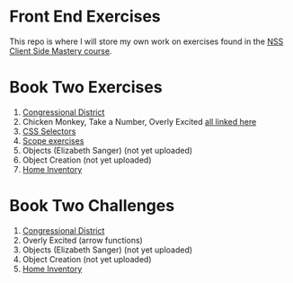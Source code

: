 # Front End Exercises

This repo is where I will store my own work on exercises found in the [NSS Client Side Mastery course](https://github.com/nashville-software-school/client-side-mastery).

# Book Two Exercises
1. [Congressional District](https://github.com/nashville-software-school/client-side-mastery/blob/master/book-2-the-novice/chapters/HTML_COMPONENTS.md)
1. Chicken Monkey, Take a Number, Overly Excited [all linked here](https://github.com/nashville-software-school/client-side-mastery/blob/master/book-2-the-novice/chapters/JS_FUNCTION_BASICS.md) 
1. [CSS Selectors](https://github.com/nashville-software-school/client-side-mastery/blob/master/book-2-the-novice/chapters/CSS_SELECTORS.md)
1. [Scope exercises](https://github.com/nashville-software-school/client-side-mastery/blob/master/book-2-the-novice/chapters/JS_SCOPE.md)
1. Objects (Elizabeth Sanger)  (not yet uploaded)
1. Object Creation (not yet uploaded)
1. [Home Inventory](https://github.com/nashville-software-school/client-side-mastery/blob/master/book-2-the-novice/chapters/JS_DATA.md)

# Book Two Challenges
1. [Congressional District](https://github.com/nashville-software-school/client-side-mastery/blob/master/book-2-the-novice/chapters/HTML_COMPONENTS.md)
1. Overly Excited (arrow functions)
1. Objects (Elizabeth Sanger)  (not yet uploaded)
1. Object Creation (not yet uploaded)
1. [Home Inventory](https://github.com/nashville-software-school/client-side-mastery/blob/master/book-2-the-novice/chapters/JS_DATA.md)
